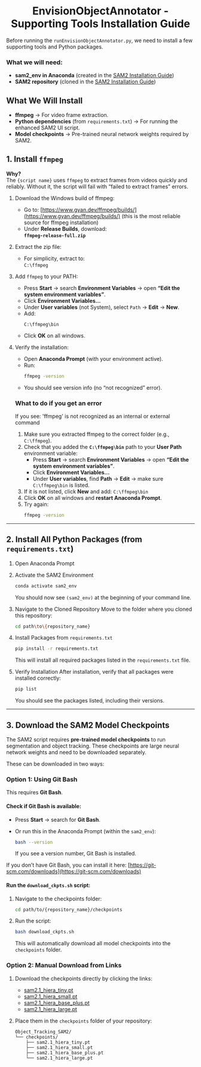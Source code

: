 <h1 align="center">EnvisionObjectAnnotator - Supporting Tools Installation Guide</h1>

Before running the `runEnvisionObjectAnnotator.py`, we need to install a few supporting tools and Python packages.

### What we will need:
- **sam2_env in Anaconda** (created in the [SAM2 Installation Guide](installation_SAM2.md))
- **SAM2 repository** (cloned in the [SAM2 Installation Guide](installation_SAM2.md))


## What We Will Install
- **ffmpeg** → For video frame extraction.
- **Python dependencies** (from `requirements.txt`) → For running the enhanced SAM2 UI script.
- **Model checkpoints** → Pre-trained neural network weights required by SAM2.

## 1. Install `ffmpeg`

**Why?**  
The `{script name}` uses `ffmpeg` to extract frames from videos quickly and reliably. Without it, the script will fail with “failed to extract frames” errors.


1. Download the Windows build of ffmpeg:
   - Go to: [https://www.gyan.dev/ffmpeg/builds/](https://www.gyan.dev/ffmpeg/builds/)
        (this is the most reliable source for ffmpeg installation)
   - Under **Release Builds**, download:  
     **`ffmpeg-release-full.zip`**

2. Extract the zip file:
   - For simplicity, extract to:  
     `C:\ffmpeg`

3. Add `ffmpeg` to your PATH:
   - Press **Start** → search **Environment Variables** → open **“Edit the system environment variables”**.
   - Click **Environment Variables…**
   - Under **User variables** (not System), select `Path` → **Edit** → **New**.
   - Add:
     ```
     C:\ffmpeg\bin
     ```
   - Click **OK** on all windows.

4. Verify the installation:
   - Open **Anaconda Prompt** (with your environment active).
   - Run:
     ```bash
     ffmpeg -version
     ```
   - You should see version info (no “not recognized” error).

    ###  What to do if you get an error
    If you see: 'ffmpeg' is not recognized as an internal or external command
    1. Make sure you extracted ffmpeg to the correct folder (e.g., `C:\ffmpeg`).
    2. Check that you added the **`C:\ffmpeg\bin`** path to your **User Path** environment variable:
        - Press **Start** → search **Environment Variables** → open **“Edit the system environment variables”**.
        - Click **Environment Variables…**
        - Under **User variables**, find **Path** → **Edit** → make sure `C:\ffmpeg\bin` is listed.
    3. If it is not listed, click **New** and add: `C:\ffmpeg\bin`
    4. Click **OK** on all windows and **restart Anaconda Prompt**.
    5. Try again:
        ```bash
        ffmpeg -version
        ```

---

## 2. Install All Python Packages (from `requirements.txt`)

1. Open Anaconda Prompt

2. Activate the SAM2 Environment

   ```bash
   conda activate sam2_env
   ```

   You should now see `(sam2_env)` at the beginning of your command line.

3. Navigate to the Cloned Repository
   Move to the folder where you cloned this repository:

   ```bash
   cd path\to\{repository_name}
   ```

4. Install Packages from `requirements.txt`

   ```bash
   pip install -r requirements.txt
   ```

   This will install all required packages listed in the `requirements.txt` file.

5. Verify Installation
   After installation, verify that all packages were installed correctly:

   ```bash
   pip list
   ```

   You should see the packages listed, including their versions.

---


## 3. Download the SAM2 Model Checkpoints

The SAM2 script requires **pre-trained model checkpoints** to run segmentation and object tracking. These checkpoints are large neural network weights and need to be downloaded separately.

These can be downloaded in two ways:

### Option 1: Using Git Bash

This requires **Git Bash**.

#### Check if Git Bash is available:

* Press **Start** → search for **Git Bash**.
* Or run this in the Anaconda Prompt (within the `sam2_env`):

  ```bash
  bash --version
  ```

  If you see a version number, Git Bash is installed.

If you don’t have Git Bash, you can install it here: [https://git-scm.com/downloads](https://git-scm.com/downloads)

#### Run the `download_ckpts.sh` script:

1. Navigate to the checkpoints folder:

   ```bash
   cd path/to/{repository_name}/checkpoints
   ```
2. Run the script:

   ```bash
   bash download_ckpts.sh
   ```

   This will automatically download all model checkpoints into the `checkpoints` folder.



### Option 2: Manual Download from Links

1. Download the checkpoints directly by clicking the links:

   * [sam2.1\_hiera\_tiny.pt](https://dl.fbaipublicfiles.com/segment_anything_2/092824/sam2.1_hiera_tiny.pt)
   * [sam2.1\_hiera\_small.pt](https://dl.fbaipublicfiles.com/segment_anything_2/092824/sam2.1_hiera_small.pt)
   * [sam2.1\_hiera\_base\_plus.pt](https://dl.fbaipublicfiles.com/segment_anything_2/092824/sam2.1_hiera_base_plus.pt)
   * [sam2.1\_hiera\_large.pt](https://dl.fbaipublicfiles.com/segment_anything_2/092824/sam2.1_hiera_large.pt)

2. Place them in the `checkpoints` folder of your repository:

   ```
   Object_Tracking_SAM2/
   └── checkpoints/
       ├── sam2.1_hiera_tiny.pt
       ├── sam2.1_hiera_small.pt
       ├── sam2.1_hiera_base_plus.pt
       └── sam2.1_hiera_large.pt
   ```


